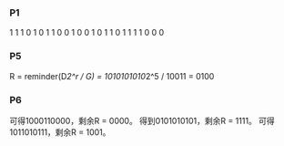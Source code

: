 ### P1
1 1 1 0 1
0 1 1 0 0
1 0 0 1 0
1 1 0 1 1
1 1 0 0 0

### P5
R = reminder(D*2^r / G)
  = 1010101010*2^5 / 10011
  = 0100

### P6
可得1000110000，剩余R = 0000。
得到0101010101，剩余R = 1111。
可得1011010111，剩余R = 1001。